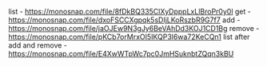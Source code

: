 list - https://monosnap.com/file/8fDkBQ335ClXyDpppLxLlBroPr0y0l
get - https://monosnap.com/file/dxoFSCCXgpqk5sDIjLKoRszbR9G7f7
add - https://monosnap.com/file/jaOJEw9N3gJy6BeVAhDd3KOJ1CD1Bg
remove - https://monosnap.com/file/pKCb7orMrxOI5IKQP3l6wa72KeCQn1
list after add and remove - https://monosnap.com/file/E4XwWTpWc7pc0JmHSuknbtZQqn3kBU
